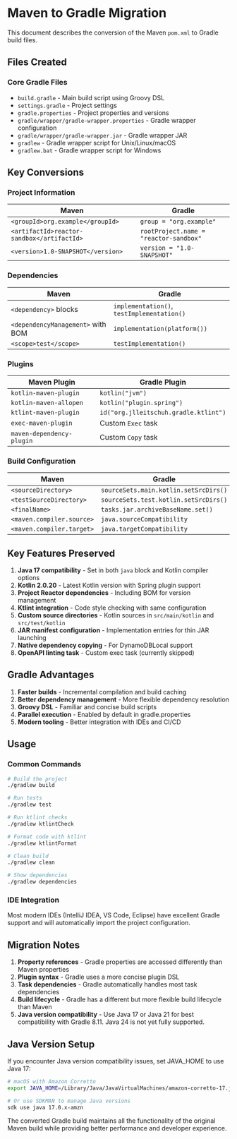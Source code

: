 # Maven to Gradle Migration

This document describes the conversion of the Maven `pom.xml` to Gradle build files.

## Files Created

### Core Gradle Files
- `build.gradle` - Main build script using Groovy DSL
- `settings.gradle` - Project settings
- `gradle.properties` - Project properties and versions
- `gradle/wrapper/gradle-wrapper.properties` - Gradle wrapper configuration
- `gradle/wrapper/gradle-wrapper.jar` - Gradle wrapper JAR
- `gradlew` - Gradle wrapper script for Unix/Linux/macOS
- `gradlew.bat` - Gradle wrapper script for Windows

## Key Conversions

### Project Information
| Maven | Gradle |
|-------|--------|
| `<groupId>org.example</groupId>` | `group = "org.example"` |
| `<artifactId>reactor-sandbox</artifactId>` | `rootProject.name = "reactor-sandbox"` |
| `<version>1.0-SNAPSHOT</version>` | `version = "1.0-SNAPSHOT"` |

### Dependencies
| Maven | Gradle |
|-------|--------|
| `<dependency>` blocks | `implementation()`, `testImplementation()` |
| `<dependencyManagement>` with BOM | `implementation(platform())` |
| `<scope>test</scope>` | `testImplementation()` |

### Plugins
| Maven Plugin | Gradle Plugin |
|--------------|---------------|
| `kotlin-maven-plugin` | `kotlin("jvm")` |
| `kotlin-maven-allopen` | `kotlin("plugin.spring")` |
| `ktlint-maven-plugin` | `id("org.jlleitschuh.gradle.ktlint")` |
| `exec-maven-plugin` | Custom `Exec` task |
| `maven-dependency-plugin` | Custom `Copy` task |

### Build Configuration
| Maven | Gradle |
|-------|--------|
| `<sourceDirectory>` | `sourceSets.main.kotlin.setSrcDirs()` |
| `<testSourceDirectory>` | `sourceSets.test.kotlin.setSrcDirs()` |
| `<finalName>` | `tasks.jar.archiveBaseName.set()` |
| `<maven.compiler.source>` | `java.sourceCompatibility` |
| `<maven.compiler.target>` | `java.targetCompatibility` |

## Key Features Preserved

1. **Java 17 compatibility** - Set in both `java` block and Kotlin compiler options
2. **Kotlin 2.0.20** - Latest Kotlin version with Spring plugin support
3. **Project Reactor dependencies** - Including BOM for version management
4. **Ktlint integration** - Code style checking with same configuration
5. **Custom source directories** - Kotlin sources in `src/main/kotlin` and `src/test/kotlin`
6. **JAR manifest configuration** - Implementation entries for thin JAR launching
7. **Native dependency copying** - For DynamoDBLocal support
8. **OpenAPI linting task** - Custom exec task (currently skipped)

## Gradle Advantages

1. **Faster builds** - Incremental compilation and build caching
2. **Better dependency management** - More flexible dependency resolution
3. **Groovy DSL** - Familiar and concise build scripts
4. **Parallel execution** - Enabled by default in gradle.properties
5. **Modern tooling** - Better integration with IDEs and CI/CD

## Usage

### Common Commands
```bash
# Build the project
./gradlew build

# Run tests
./gradlew test

# Run ktlint checks
./gradlew ktlintCheck

# Format code with ktlint
./gradlew ktlintFormat

# Clean build
./gradlew clean

# Show dependencies
./gradlew dependencies
```

### IDE Integration
Most modern IDEs (IntelliJ IDEA, VS Code, Eclipse) have excellent Gradle support and will automatically import the project configuration.

## Migration Notes

1. **Property references** - Gradle properties are accessed differently than Maven properties
2. **Plugin syntax** - Gradle uses a more concise plugin DSL
3. **Task dependencies** - Gradle automatically handles most task dependencies
4. **Build lifecycle** - Gradle has a different but more flexible build lifecycle than Maven
5. **Java version compatibility** - Use Java 17 or Java 21 for best compatibility with Gradle 8.11. Java 24 is not yet fully supported.

## Java Version Setup

If you encounter Java version compatibility issues, set JAVA_HOME to use Java 17:

```bash
# macOS with Amazon Corretto
export JAVA_HOME=/Library/Java/JavaVirtualMachines/amazon-corretto-17.jdk/Contents/Home

# Or use SDKMAN to manage Java versions
sdk use java 17.0.x-amzn
```

The converted Gradle build maintains all the functionality of the original Maven build while providing better performance and developer experience.
